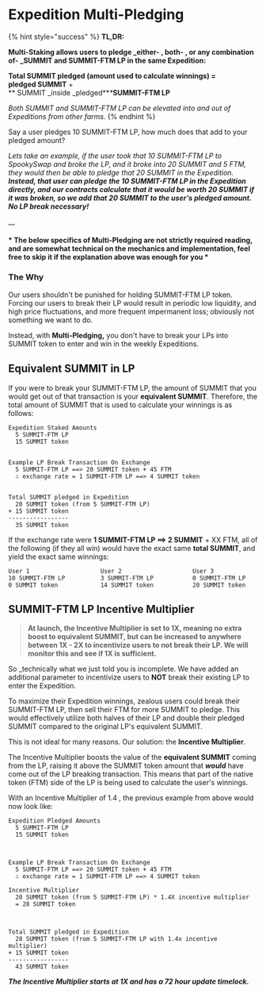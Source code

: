 # Expedition Multi-Pledging

{% hint style="success" %}
**TL,DR:**

**Multi-Staking allows users to pledge \_either- , both- , or any combination of- \_SUMMIT and SUMMIT-FTM LP in the same Expedition:**

**Total SUMMIT pledged (amount used to calculate winnings) =**\
&#x20;**pledged SUMMIT** +\
** SUMMIT \_inside \_pledged**_\*_**SUMMIT-FTM LP**

_Both SUMMIT and SUMMIT-FTM LP can be elevated into and out of Expeditions from other farms._
{% endhint %}

Say a user pledges 10 SUMMIT-FTM LP, how much does that add to your pledged amount?

_Lets take an example, if the user took that 10 SUMMIT-FTM LP to SpookySwap and broke the LP, and it broke into 20 SUMMIT and 5 FTM, they would then be able to pledge that 20 SUMMIT in the Expedition. **Instead, that user can pledge the 10 SUMMIT-FTM LP in the Expedition directly, and our contracts calculate that it would be worth 20 SUMMIT if it was broken, so we add that 20 SUMMIT to the user's pledged amount. No LP break necessary!**_

\_\_

#### \* The below specifics of Multi-Pledging are not strictly required reading, and are somewhat technical on the mechanics and implementation, feel free to skip it if the explanation above was enough for you \*

### The Why

Our users shouldn't be punished for holding SUMMIT-FTM LP token. Forcing our users to break their LP would result in periodic low liquidity, and high price fluctuations, and more frequent impermanent loss; obviously not something we want to do.

Instead, with **Multi-Pledging,** you don't have to break your LPs into SUMMIT token to enter and win in the weekly Expeditions.

## Equivalent SUMMIT in LP

If you were to break your SUMMIT-FTM LP, the amount of SUMMIT that you would get out of that transaction is your **equivalent SUMMIT**. Therefore, the total amount of SUMMIT that is used to calculate your winnings is as follows:

```
Expedition Staked Amounts
  5 SUMMIT-FTM LP
  15 SUMMIT token

        
Example LP Break Transaction On Exchange
  5 SUMMIT-FTM LP ==> 20 SUMMIT token + 45 FTM
  ∴ exchange rate = 1 SUMMIT-FTM LP ==> 4 SUMMIT token


Total SUMMIT pledged in Expedition
  20 SUMMIT token (from 5 SUMMIT-FTM LP)
+ 15 SUMMIT token
-----------------
  35 SUMMIT token
```

If the exchange rate were **1 SUMMIT-FTM LP ==> 2 SUMMIT** + XX FTM, all of the following (if they all win) would have the exact same **total SUMMIT**, and yield the exact same winnings:

```
User 1                    User 2                    User 3
10 SUMMIT-FTM LP          3 SUMMIT-FTM LP           0 SUMMIT-FTM LP
0 SUMMIT token            14 SUMMIT token           20 SUMMIT token
```

## SUMMIT-FTM LP Incentive Multiplier

> **At launch, the Incentive Multiplier is set to 1X, meaning no extra boost to equivalent SUMMIT, but can be increased to anywhere between 1X - 2X to incentivize users to not break their LP. We will monitor this and see if 1X is sufficient.**

So \_technically what we just told you is incomplete. We have added an additional parameter to incentivize users to **NOT** break their existing LP to enter the Expedition.

To maximize their Expedition winnings, zealous users could break their SUMMIT-FTM LP, then sell their FTM for more SUMMIT to pledge. This would effectively utilize both halves of their LP and double their pledged SUMMIT compared to the original LP's equivalent SUMMIT.

This is not ideal for many reasons. Our solution: the **Incentive Multiplier**.

The Incentive Multiplier boosts the value of the **equivalent SUMMIT** coming from the LP, raising it above the SUMMIT token amount that _**would**_ have come out of the LP breaking transaction. This means that part of the native token (FTM) side of the LP is being used to calculate the user's winnings.

With an Incentive Multiplier of 1.4 , the previous example from above would now look like:

```
Expedition Pledged Amounts
  5 SUMMIT-FTM LP
  15 SUMMIT token

    
            
Example LP Break Transaction On Exchange
  5 SUMMIT-FTM LP ==> 20 SUMMIT token + 45 FTM
  ∴ exchange rate = 1 SUMMIT-FTM LP ==> 4 SUMMIT token
  
Incentive Multiplier
  20 SUMMIT token (from 5 SUMMIT-FTM LP) * 1.4X incentive multiplier
  = 28 SUMMIT token



Total SUMMIT pledged in Expedition
  28 SUMMIT token (from 5 SUMMIT-FTM LP with 1.4x incentive multiplier)
+ 15 SUMMIT token
-----------------
  43 SUMMIT token
```

_**The Incentive Multiplier starts at 1X and has a 72 hour update timelock.**_

##
